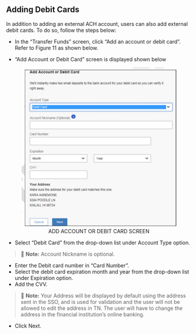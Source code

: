 ## Adding Debit Cards

In addition to adding an external ACH account, users can also add external debit cards. To do so, follow the steps below:

- In the “Transfer Funds” screen, click “Add an account or debit card”. Refer to Figure 11 as shown below.

- “Add Account or Debit Card” screen is displayed  shown below

<center>

![image](../../assets/images/Add_Account_Or_Debit_Card_Screen.png) <br/>
ADD ACCOUNT OR DEBIT CARD SCREEN

</center>

- Select “Debit Card” from the drop-down list under Account Type option.

<!-- theme: info -->

> :memo: **Note:** Account Nickname is optional.

- Enter the Debit card number in “Card Number”.
- Select the debit card expiration month and year from the drop-down list under Expiration option.
- Add the CVV.

<!-- theme: info -->

> :memo: **Note:** Your Address will be displayed by default using the address sent in the SSO, and is used for validation and the user will not be allowed to edit the address in TN. The user will have to change the address in the financial institution’s online banking.

- Click Next.
